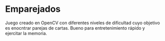 # Emparejados
Juego creado en OpenCV con diferentes niveles de dificultad cuyo objetivo es enocntrar parejas de cartas. Bueno para entretenimiento rápido y ejercitar la memoria.
